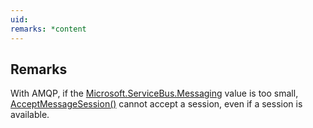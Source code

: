 ```yaml
---
uid: 
remarks: *content
---
```

## Remarks  
 With AMQP, if the [Microsoft.ServiceBus.Messaging](assetId:///N:Microsoft.ServiceBus.Messaging?qualifyHint=False&autoUpgrade=True) value is too small, [AcceptMessageSession()](assetId:///M:Microsoft.ServiceBus.Messaging.QueueClient.AcceptMessageSession?qualifyHint=False&autoUpgrade=True) cannot accept a session, even if a session is available.